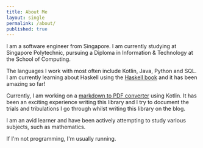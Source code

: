 ```yaml
---
title: About Me
layout: single
permalink: /about/
published: true
---
```


I am a software engineer from Singapore. I am currently studying at Singapore Polytechnic, pursuing a Diploma in 
Information & Technology at the School of Computing.

The languages I work with most often include Kotlin, Java, Python and SQL. I am currently learning about Haskell using
the [Haskell book](http://haskellbook.com) and it has been amazing so far!

Currently, I am working on a [markdown to PDF converter](https://github.com/omnius-project/kMD2PDF) using Kotlin. It 
has been an exciting experience writing this library and I try to document the trials and tribulations I go through 
whilst writing this library on the blog.

I am an avid learner and have been actively attempting to study various subjects, such as mathematics.

If I'm not programming, I'm usually running.